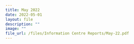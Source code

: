 ```yaml
---
title: May 2022
date: 2022-05-01
layout: file
description: ""
image: ""
file_url: /files/Information Centre Reports/May-22.pdf
---
```

